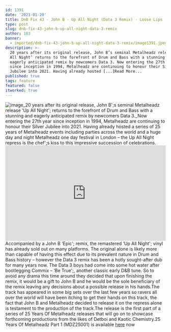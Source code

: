 ```yaml
---
id: 1391
date: '2021-01-20'
title: DnB Fix 43 - John B - Up All Night (Data 3 Remix) - Loose Lips
type: post
slug: dnb-fix-43-john-b-up-all-night-data-3-remix
author: 163
banner:
  - imported/dnb-fix-43-john-b-up-all-night-data-3-remix/image1391.jpeg
description: >-
  20 years after its original release, John B’s seminal Metalheadz release ‘Up
  All Night’ returns to the forefront of Drum and Bass with a stunning and
  eagerly anticipated remix by newcomers Data 3. Now entering the 27th year
  since inception in 1994, Metalheadz are continuing to honour their Silver
  Jubilee into 2021. Having already hosted [...]Read More...
published: true
tags: feature
featured: false
itworked: true
---
```

![image](../imported/dnb-fix-43-john-b-up-all-night-data-3-remix/image1391.jpeg)_20 years after its original release, John B';s seminal Metalheadz release ‘Up All Night'; returns to the forefront of Drum and Bass with a stunning and eagerly anticipated remix by newcomers Data 3._Now entering the 27th year since inception in 1994, Metalheadz are continuing to honour their Silver Jubilee into 2021. Having already hosted a series of 25 years of Metalheadz events including parties across the world and a huge day and night Metalheadz one day festival in London – the Up All Night repress is the chef';s kiss to this impressive succession of celebrations.<iframe width='100%' height='300' scrolling='no' frameborder='no' allow='autoplay' src='https://www.youtube.com/embed/jogF1JSwgqI'></iframe>Accompanied by a John B ‘Epic'; remix, the remastered ‘Up All Night'; vinyl has already sold out on many platforms. The original alone is likely more than capable of having this effect due to its prevalent nature in Drum and Bass history – however the Data 3 remix has been a hotly sought-after dub for many years now. The Data 3 boys had come into some hot water after bootlegging Commix – ‘Be True';, another classic early D&B tune. So to avoid any drama this time around they decided that upon finishing the remix, it would be a gift to John B and he would be the sole beneficiary of the remix leaving any decisions about a possible release in his hands.The track has appeared in some big sets over the last few years so ravers all over the world will have been itching to get their hands on this track, the fact that John B and Metalheadz decided to release it on the repress alone is testament to the production of the track.The release is the first part of a series of 25 Years Of Metalheadz releases that will go on to showcase forthcoming productions from the likes of Detboi and Kaotic Chemistry.25 Years Of Metalheadz Part 1 (MDZ25001) is available [here](https://www.metalheadz.co.uk/download/mdz25001d) now